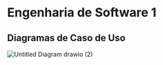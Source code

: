 
# Engenharia de Software 1
## Diagramas de Caso de Uso
![Untitled Diagram drawio (2)](https://user-images.githubusercontent.com/86848721/158173684-236ac688-c592-45b1-a058-d9e13f630ae2.png)
